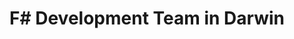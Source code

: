 ---
title: F# Development Team in Darwin
permalink: /landings/locations/darwin/developer/f-
technology: F#
location: Darwin
---